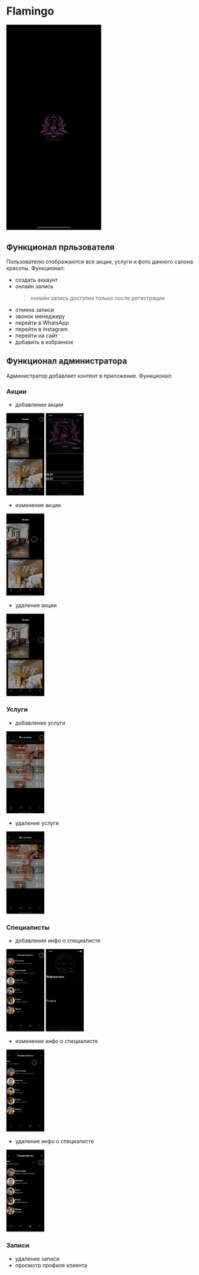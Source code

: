 # Flamingo 

<img src="https://github.com/Karpezhnikov/iOSProject/blob/master/ScreenShot/Launch.png" alt="1" width="250"/>

## Функционал прльзователя
Пользователю отображаются все акции, услуги и фото данного салона красоты. Функционал:
* создать аккаунт 
* онлайн запись
  > онлайн запись доступна только после регистрации
* отмена записи 
* звонок менеджеру 
* перейти в WhatsApp
* перейти в Instagram
* перейти на сайт 
* добавить в избранное 
 
## Функционал администратора 
Администратор добавляет контент в приложение. Функционал:
### Акции 
  * добавление акции 
  
  <img src="https://github.com/Karpezhnikov/iOSProject/blob/master/ScreenShot/DiscontAdd.png" alt="1" width="100"/>   <img src="https://github.com/Karpezhnikov/iOSProject/blob/master/ScreenShot/DiscontAddView.png" alt="2" width="100"/>
  
  * изменение акции 
  
  <img src="https://github.com/Karpezhnikov/iOSProject/blob/master/ScreenShot/DiscontUpdate.png" alt="1" width="100"/>
  
  * удаление акции 
  
  <img src="https://github.com/Karpezhnikov/iOSProject/blob/master/ScreenShot/DiscontDelete.png" alt="1" width="100"/>
  
### Услуги 
  * добавление услуги 
  
  <img src="https://github.com/Karpezhnikov/iOSProject/blob/master/ScreenShot/ServiceAdd.png" alt="1" width="100"/>
  
  * удаление услуги
  
  <img src="https://github.com/Karpezhnikov/iOSProject/blob/master/ScreenShot/ServiceDelete.png" alt="1" width="100"/>
  
### Специалисты 
  * добавление инфо о специалисте 
  
  <img src="https://github.com/Karpezhnikov/iOSProject/blob/master/ScreenShot/MasterAdd.png" alt="1" width="100"/>   <img src="https://github.com/Karpezhnikov/iOSProject/blob/master/ScreenShot/MasterAddView.png" alt="1" width="100"/>
  
  * изменение инфо о специалисте 
  
  <img src="https://github.com/Karpezhnikov/iOSProject/blob/master/ScreenShot/MasterUpdate.png" alt="1" width="100"/>
  
  * удаление инфо о специалисте 
  
  <img src="https://github.com/Karpezhnikov/iOSProject/blob/master/ScreenShot/MasterDelete.png" alt="1" width="100"/>
  
### Записи 
  * удаление записи
  * просмотр профиля клиента
